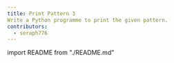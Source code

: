 ```yaml
---
title: Print Pattern 3  
Write a Python programme to print the given pattern.
contributors:
  - seraph776
---
```


import README from "./README.md"

<README />

